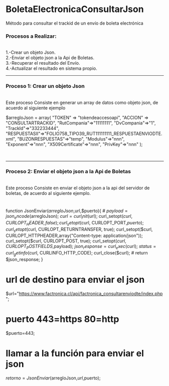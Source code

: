 # BoletaElectronicaConsultarJson
Método para consultar el trackid de un envío de boleta electrónica

<h3>Procesos a Realizar:</h3>
<br>1.-Crear un objeto Json.
<br>2.-Enviar el objeto json a la Api de Boletas.
<br>3.-Recuperar el resultado del Envío.
<br>4.-Actualizar el resultado en sistema propio.
<hr>
<h3>Proceso 1: Crear un objeto Json</h3>
<br>Este proceso Consiste en generar un array de datos como objeto json, de acuerdo al siguiente ejemplo
<br>

 
$arregloJson = array(
"TOKEN" => "tokendeaccesoapi",
"ACCION" => "CONSULTARTRACKID",
"RutCompania"=>"11111111",
"DvCompania"=>"1",
"TrackId"=>"332233444",
"RESPUESTASII"=>"FOLIO758_TIPO39_RUT111111111_RESPUESTAENVIODTE.xml",
"BUZONRESPUESTAS"=>"temp",
"Modulus"=>"nnn",
"Exponent"=>"nnn",
"X509Certificate"=>"nnn",
"PrivKey"=>"nnn"
);
  

<br>
<hr>
<h3>Proceso 2: Enviar el objeto json a la Api de Boletas</h3>
<br>Este proceso Consiste en enviar el objeto json a la api del servidor de boletas, de acuerdo al siguiente ejemplo.
<br> 

 
#
function JsonEnviar($arregloJson,$url,$puerto){
    #
    $payload = json_encode($arregloJson);
    $curl = curl_init($url);
    curl_setopt($curl, CURLOPT_HEADER, false);
    curl_setopt($curl, CURLOPT_PORT,$puerto);
    curl_setopt($curl, CURLOPT_RETURNTRANSFER, true);
    curl_setopt($curl, CURLOPT_HTTPHEADER,array("Content-type: application/json"));
    curl_setopt($curl, CURLOPT_POST, true);
    curl_setopt($curl, CURLOPT_POSTFIELDS,$payload);
    $json_response = curl_exec($curl);
    $status = curl_getinfo($curl, CURLINFO_HTTP_CODE);
    curl_close($curl);
    #
    return $json_response; 
}
#
# url de destino para enviar el json
$url="https://www.factronica.cl/api/factronica_consultarenviodte/index.php";
#
# puerto 443=https 80=http
$puerto=443;
#
# llamar a la función para enviar el json
$retorno=JsonEnviar($arregloJson,$url,$puerto);
 


